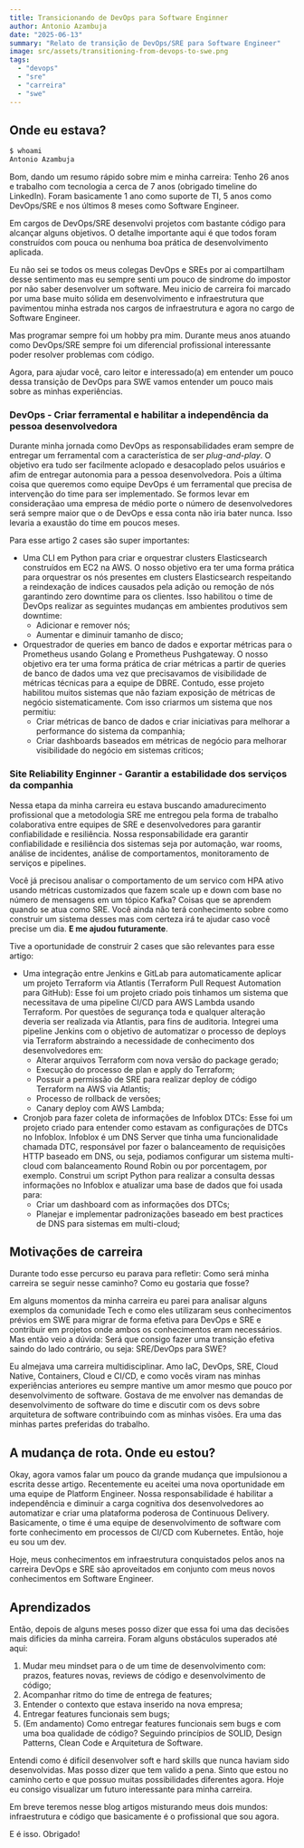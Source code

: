 ```yaml
---
title: Transicionando de DevOps para Software Enginner
author: Antonio Azambuja
date: "2025-06-13"
summary: "Relato de transição de DevOps/SRE para Software Engineer"
image: src/assets/transitioning-from-devops-to-swe.png
tags:
  - "devops"
  - "sre"
  - "carreira"
  - "swe"
---
```


## Onde eu estava?

``` bash
$ whoami
Antonio Azambuja
```

Bom, dando um resumo rápido sobre mim e minha carreira: Tenho 26 anos e trabalho com tecnologia a cerca de 7 anos (obrigado timeline do LinkedIn). Foram basicamente 1 ano como suporte de TI, 5 anos como DevOps/SRE e nos últimos 8 meses como Software Engineer.

Em cargos de DevOps/SRE desenvolvi projetos com bastante código para alcançar alguns objetivos. O detalhe importante aqui é que todos foram construídos com pouca ou nenhuma boa prática de desenvolvimento aplicada.

Eu não sei se todos os meus colegas DevOps e SREs por ai compartilham desse sentimento mas eu sempre senti um pouco de sindrome do impostor por não saber desenvolver um software. Meu inicio de carreira foi marcado por uma base muito sólida em desenvolvimento e infraestrutura que pavimentou minha estrada nos cargos de infraestrutura e agora no cargo de Software Engineer.

Mas programar sempre foi um hobby pra mim. Durante meus anos atuando como DevOps/SRE sempre foi um diferencial profissional interessante poder resolver problemas com código.

Agora, para ajudar você, caro leitor e interessado(a) em entender um pouco dessa transição de DevOps para SWE vamos entender um pouco mais sobre as minhas experiências.

### DevOps - Criar ferramental e habilitar a independência da pessoa desenvolvedora

Durante minha jornada como DevOps as responsabilidades eram sempre de entregar um ferramental com a característica de ser *plug-and-play*. O objetivo era tudo ser facilmente aclopado e desacoplado pelos usuários e afim de entregar autonomia para a pessoa desenvolvedora. Pois a última coisa que queremos como equipe DevOps é um ferramental que precisa de intervenção do time para ser implementado. Se formos levar em consideraçãao uma empresa de médio porte o número de desenvolvedores será sempre maior que o de DevOps e essa conta não iria bater nunca. Isso levaria a exaustão do time em poucos meses.

Para esse artigo 2 cases são super importantes:

- Uma CLI em Python para criar e orquestrar clusters Elasticsearch construídos em EC2 na AWS. O nosso objetivo era ter uma forma prática para orquestrar os nós presentes em clusters Elasticsearch respeitando a reindexação de indices causados pela adição ou remoção de nós garantindo zero downtime para os clientes. Isso habilitou o time de DevOps realizar as seguintes mudanças em ambientes produtivos sem downtime:
  - Adicionar e remover nós;
  - Aumentar e diminuir tamanho de disco;
- Orquestrador de queries em banco de dados e exportar métricas para o Prometheus usando Golang e Prometheus Pushgateway. O nosso objetivo era ter uma forma prática de criar métricas a partir de queries de banco de dados uma vez que precisavamos de visibilidade de métricas técnicas para a equipe de DBRE. Contudo, esse projeto habilitou muitos sistemas que não faziam exposição de métricas de negócio sistematicamente. Com isso criarmos um sistema que nos permitiu:
  - Criar métricas de banco de dados e criar iniciativas para melhorar a performance do sistema da companhia;
  - Criar dashboards baseados em métricas de negócio para melhorar visibilidade do negócio em sistemas criticos;

### Site Reliability Enginner - Garantir a estabilidade dos serviços da companhia

Nessa etapa da minha carreira eu estava buscando amadurecimento profissional que a metodologia SRE me entregou pela forma de trabalho colaborativa entre equipes de SRE e desenvolvedores para garantir confiabilidade e resiliência. Nossa responsabilidade era garantir confiabilidade e resiliência dos sistemas seja por automação, war rooms, análise de incidentes, análise de comportamentos, monitoramento de serviços e pipelines.

Você já precisou analisar o comportamento de um servico com HPA ativo usando métricas customizados que fazem scale up e down com base no número de mensagens em um tópico Kafka? Coisas que se aprendem quando se atua como SRE. Você ainda não terá conhecimento sobre como construir um sistema desses mas com certeza irá te ajudar caso você precise um dia. **E me ajudou futuramente**.

Tive a oportunidade de construir 2 cases que são relevantes para esse artigo:

- Uma integração entre Jenkins e GitLab para automaticamente aplicar um projeto Terraform via Atlantis (Terraform Pull Request Automation para GitHub): Esse foi um projeto criado pois tinhamos um sistema que necessitava de uma pipeline CI/CD para AWS Lambda usando Terraform. Por questões de segurança toda e qualquer alteração deveria ser realizada via Atlantis, para fins de auditoria. Integrei uma pipeline Jenkins com o objetivo de automatizar o processo de deploys via Terraform abstraindo a necessidade de conhecimento dos desenvolvedores em:
  - Alterar arquivos Terraform com nova versão do package gerado;
  - Execução do processo de plan e apply do Terraform;
  - Possuir a permissão de SRE para realizar deploy de código Terraform na AWS via Atlantis;
  - Processo de rollback de versões;
  - Canary deploy com AWS Lambda;
- Cronjob para fazer coleta de informações de Infoblox DTCs: Esse foi um projeto criado para entender como estavam as configurações de DTCs no Infoblox. Infoblox é um DNS Server que tinha uma funcionalidade chamada DTC, responsável por fazer o balanceamento de requisições HTTP baseado em DNS, ou seja, podiamos configurar um sistema multi-cloud com balanceamento Round Robin ou por porcentagem, por exemplo. Construi um script Python para realizar a consulta dessas informações no Infoblox e atualizar uma base de dados que foi usada para:
  - Criar um dashboard com as informações dos DTCs;
  - Planejar e implementar padronizações baseado em best practices de DNS para sistemas em multi-cloud;

## Motivações de carreira

Durante todo esse percurso eu parava para refletir: Como será minha carreira se seguir nesse caminho? Como eu gostaria que fosse?

Em alguns momentos da minha carreira eu parei para analisar alguns exemplos da comunidade Tech e como eles utilizaram seus conhecimentos prévios em SWE para migrar de forma efetiva para DevOps e SRE e contribuir em projetos onde ambos os conhecimentos eram necessários. Mas então veio a dúvida: Será que consigo fazer uma transição efetiva saindo do lado contrário, ou seja: SRE/DevOps para SWE?

Eu almejava uma carreira multidisciplinar. Amo IaC, DevOps, SRE, Cloud Native, Containers, Cloud e CI/CD, e como vocês viram nas minhas experiências anteriores eu sempre mantive um amor mesmo que pouco por desenvolvimento de software. Gostava de me envolver nas demandas de desenvolvimento de software do time e discutir com os devs sobre arquitetura de software contribuindo com as minhas visões. Era uma das minhas partes preferidas do trabalho.

## A mudança de rota. Onde eu estou?

Okay, agora vamos falar um pouco da grande mudança que impulsionou a escrita desse artigo. Recentemente eu aceitei uma nova oportunidade em uma equipe de Platform Engineer. Nossa responsabilidade é habilitar a independência e diminuir a carga cognitiva dos desenvolvedores ao automatizar e criar uma plataforma poderosa de Continuous Delivery. Basicamente, o time é uma equipe de desenvolvimento de software com forte conhecimento em processos de CI/CD com Kubernetes. Então, hoje eu sou um dev.

Hoje, meus conhecimentos em infraestrutura conquistados pelos anos na carreira DevOps e SRE são aproveitados em conjunto com meus novos conhecimentos em Software Engineer.

## Aprendizados

Então, depois de alguns meses posso dizer que essa foi uma das decisões mais dificies da minha carreira. Foram alguns obstáculos superados até aqui:
1. Mudar meu mindset para o de um time de desenvolvimento com: prazos, features novas, reviews de código e desenvolvimento de código;
2. Acompanhar ritmo do time de entrega de features;
3. Entender o contexto que estava inserido na nova empresa;
4. Entregar features funcionais sem bugs;
5. (Em andamento) Como entregar features funcionais sem bugs e com uma boa qualidade de código? Seguindo princípios de SOLID, Design Patterns, Clean Code e Arquitetura de Software.

Entendi como é difícil desenvolver soft e hard skills que nunca haviam sido desenvolvidas. Mas posso dizer que tem valido a pena. Sinto que estou no caminho certo e que possuo muitas possibilidades diferentes agora. Hoje eu consigo visualizar um futuro interessante para minha carreira.

Em breve teremos nesse blog artigos misturando meus dois mundos: infraestrutura e código que basicamente é o profissional que sou agora.

E é isso. Obrigado!
